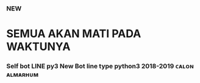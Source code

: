 ### NEW

# SEMUA AKAN MATI PADA WAKTUNYA

### Self bot LINE py3 New Bot line type python3 2018-2019 ᴄᴀʟᴏɴ ᴀʟᴍᴀʀʜᴜᴍ

